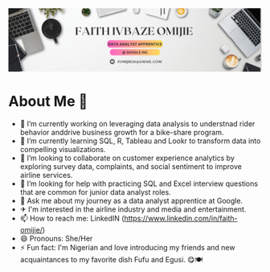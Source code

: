 <picture>
<source media="(prefers-color-scheme: dark)" srcset="https://github.com/ivbaze/ivbaze/blob/main/White%20and%20Black%20Simple%20Social%20Media%20LinkedIn%20Banner%20(1).png?raw=true">
  <source media="(prefers-color-scheme: light)" srcset="https://github.com/ivbaze/ivbaze/blob/main/White%20and%20Black%20Simple%20Social%20Media%20LinkedIn%20Banner%20(1).png?raw=true">
  <img alt="Shows a Banner Header with my Full name with a computer desk background." src="https://github.com/ivbaze/ivbaze/blob/main/White%20and%20Black%20Simple%20Social%20Media%20LinkedIn%20Banner%20(1).png?raw=true">
</picture>

# About Me 👋



- 🔭 I’m currently working on leveraging data analysis to understnad rider behavior anddrive business growth for a bike-share program.
- 🌱 I’m currently learning SQL, R, Tableau and Lookr to transform data into compelling visualizations. 
- 👯 I’m looking to collaborate on customer experience analytics by exploring survey data, complaints, and social sentiment to improve airline services. 
- 🤔 I’m looking for help with practicing SQL and Excel interview questions that are common for junior data analyst roles. 
- 💬 Ask me about my journey as a data analyst apprentice at Google.
- ✈ I'm interested in the airline industry and media and entertainment.
- 📫 How to reach me: LinkedIN (https://www.linkedin.com/in/faith-omijie/)
- 😄 Pronouns: She/Her
- ⚡ Fun fact: I'm Nigerian and love introducing my friends and new acquaintances to my favorite dish Fufu and Egusi. 😋🍽
